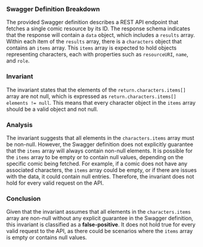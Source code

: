 ### Swagger Definition Breakdown
The provided Swagger definition describes a REST API endpoint that fetches a single comic resource by its ID. The response schema indicates that the response will contain a `data` object, which includes a `results` array. Within each item of the `results` array, there is a `characters` object that contains an `items` array. This `items` array is expected to hold objects representing characters, each with properties such as `resourceURI`, `name`, and `role`.

### Invariant
The invariant states that the elements of the `return.characters.items[]` array are not null, which is expressed as `return.characters.items[] elements != null`. This means that every character object in the `items` array should be a valid object and not null.

### Analysis
The invariant suggests that all elements in the `characters.items` array must be non-null. However, the Swagger definition does not explicitly guarantee that the `items` array will always contain non-null elements. It is possible for the `items` array to be empty or to contain null values, depending on the specific comic being fetched. For example, if a comic does not have any associated characters, the `items` array could be empty, or if there are issues with the data, it could contain null entries. Therefore, the invariant does not hold for every valid request on the API.

### Conclusion
Given that the invariant assumes that all elements in the `characters.items` array are non-null without any explicit guarantee in the Swagger definition, this invariant is classified as a **false-positive**. It does not hold true for every valid request to the API, as there could be scenarios where the `items` array is empty or contains null values.
